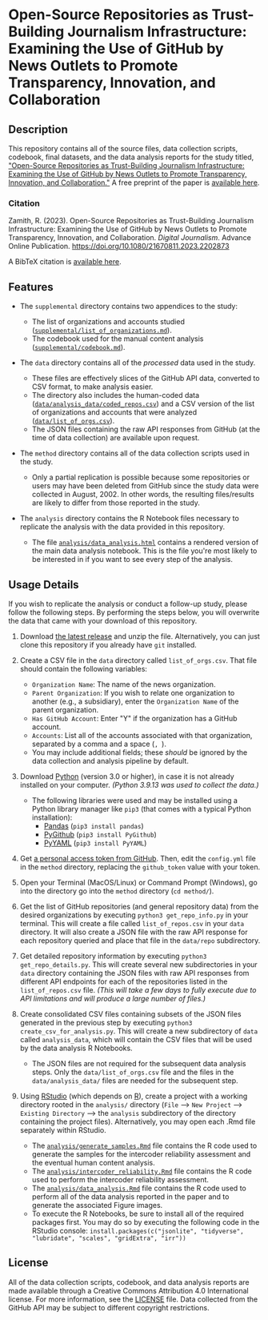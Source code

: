 # Open-Source Repositories as Trust-Building Journalism Infrastructure: Examining the Use of GitHub by News Outlets to Promote Transparency, Innovation, and Collaboration

## Description

This repository contains all of the source files, data collection scripts, codebook, final datasets, and the data analysis reports for the study titled, ["Open-Source Repositories as Trust-Building Journalism Infrastructure: Examining the Use of GitHub by News Outlets to Promote Transparency, Innovation, and Collaboration."](https://doi.org/10.1080/21670811.2023.2202873) A free preprint of the paper is [available here](https://rodrigozamith.com/pubs/open-source-repositories-as-trust-building-journalism-infrastructure.pdf).

### Citation

Zamith, R. (2023). Open-Source Repositories as Trust-Building Journalism Infrastructure: Examining the Use of GitHub by News Outlets to Promote Transparency, Innovation, and Collaboration. *Digital Journalism*. Advance Online Publication. https://doi.org/10.1080/21670811.2023.2202873

A BibTeX citation is [available here](citation.bib).

## Features

* The `supplemental` directory contains two appendices to the study:
    * The list of organizations and accounts studied ([`supplemental/list_of_organizations.md`](supplemental/list_of_organizations.md)).
    * The codebook used for the manual content analysis ([`supplemental/codebook.md`](supplemental/codebook.md)).

* The `data` directory contains all of the *processed* data used in the study.
    * These files are effectively slices of the GitHub API data, converted to CSV format, to make analysis easier.
    * The directory also includes the human-coded data ([`data/analysis_data/coded_repos.csv`](data/analysis_data/coded_repos.csv)) and a CSV version of the list of organizations and accounts that were analyzed ([`data/list_of_orgs.csv`](data/list_of_orgs.csv)).
    * The JSON files containing the raw API responses from GitHub (at the time of data collection) are available upon request.

* The `method` directory contains all of the data collection scripts used in the study.
    * Only a partial replication is possible because some repositories or users may have been deleted from GitHub since the study data were collected in August, 2002. In other words, the resulting files/results are likely to differ from those reported in the study.

* The `analysis` directory contains the R Notebook files necessary to replicate the analysis with the data provided in this repository.
    * The file [`analysis/data_analysis.html`](analysis/data_analysis.html) contains a rendered version of the main data analysis notebook. This is the file you're most likely to be interested in if you want to see every step of the analysis.

## Usage Details

If you wish to replicate the analysis or conduct a follow-up study, please follow the following steps. By performing the steps below, you will overwrite the data that came with your download of this repository.

1. Download [the latest release](releases/latest) and unzip the file. Alternatively, you can just clone this repository if you already have `git` installed.

2. Create a CSV file in the `data` directory called `list_of_orgs.csv`. That file should contain the following variables:
    * `Organization Name`: The name of the news organization.
    * `Parent Organization`: If you wish to relate one organization to another (e.g., a subsidiary), enter the `Organization Name` of the parent organization.
    * `Has GitHub Account`: Enter "Y" if the organization has a GitHub account.
    * `Accounts`: List all of the accounts associated with that organization, separated by a comma and a space (`, `).
    * You may include additional fields; these *should* be ignored by the data collection and analysis pipeline by default.

3. Download [Python](https://www.python.org/) (version 3.0 or higher), in case it is not already installed on your computer. *(Python 3.9.13 was used to collect the data.)*
    * The following libraries were used and may be installed using a Python library manager like `pip3` (that comes with a typical Python installation):
        * [Pandas](https://pypi.org/project/pandas/) (`pip3 install pandas`)
        * [PyGithub](https://pypi.org/project/PyGithub/) (`pip3 install PyGithub`)
        * [PyYAML](https://pypi.org/project/PyYAML/) (`pip3 install PyYAML`)

3. Get [a personal access token from GitHub](https://docs.github.com/en/authentication/keeping-your-account-and-data-secure/creating-a-personal-access-token). Then, edit the `config.yml` file in the `method` directory, replacing the `github_token` value with your token.

4. Open your Terminal (MacOS/Linux) or Command Prompt (Windows), go into the directory go into the `method` directory (`cd method/`).

5. Get the list of GitHub repositories (and general repository data) from the desired organizations by executing `python3 get_repo_info.py` in your terminal. This will create a file called `list_of_repos.csv` in your `data` directory. It will also create a JSON file with the raw API response for each repository queried and place that file in the `data/repo` subdirectory.

6. Get detailed repository information by executing `python3 get_repo_details.py`. This will create several new subdirectories in your `data` directory containing the JSON files with raw API responses from different API endpoints for each of the repositories listed in the `list_of_repos.csv` file. *(This will take a few days to fully execute due to API limitations and will produce a large number of files.)*

7. Create consolidated CSV files containing subsets of the JSON files generated in the previous step by executing `python3 create_csv_for_analysis.py`. This will create a new subdirectory of `data` called `analysis_data`, which will contain the CSV files that will be used by the data analysis R Notebooks.
    * The JSON files are not required for the subsequent data analysis steps. Only the `data/list_of_orgs.csv` file and the files in the `data/analysis_data/` files are needed for the subsequent step.

8. Using [RStudio](https://www.rstudio.com/) (which depends on [R](https://www.r-project.org/)), create a project with a working directory rooted in the `analysis/` directory (`File` --> `New Project` --> `Existing Directory` --> the `analysis` subdirectory of the directory containing the project files). Alternatively, you may open each .Rmd file separately within RStudio.
    * The [`analysis/generate_samples.Rmd`](analysis/generate_samples.Rmd) file contains the R code used to generate the samples for the intercoder reliability assessment and the eventual human content analysis.
    * The [`analysis/intercoder_reliability.Rmd`](analysis/intercoder_reliability.Rmd) file contains the R code used to perform the intercoder reliability assessment.
    * The [`analysis/data_analysis.Rmd`](analysis/data_analysis.html) file contains the R code used to perform all of the data analysis reported in the paper and to generate the associated Figure images.
    * To execute the R Notebooks, be sure to install all of the required packages first. You may do so by executing the following code in the RStudio console: `install.packages(c("jsonlite", "tidyverse", "lubridate", "scales", "gridExtra", "irr"))`

## License

All of the data collection scripts, codebook, and data analysis reports are made available through a Creative Commons Attribution 4.0 International license. For more information, see the [LICENSE](LICENSE) file. Data collected from the GitHub API may be subject to different copyright restrictions.
